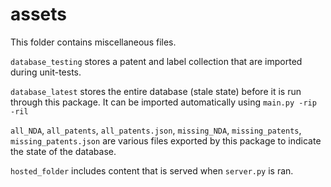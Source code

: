 # assets

This folder contains miscellaneous files.

`database_testing` stores a patent and label collection that are imported during unit-tests.

`database_latest` stores the entire database (stale state) before it is run through this package.  It can be imported automatically using `main.py -rip -ril`

`all_NDA`, `all_patents`, `all_patents.json`, `missing_NDA`, `missing_patents`, `missing_patents.json` are various files exported by this package to indicate the state of the database.

`hosted_folder` includes content that is served when `server.py` is ran.